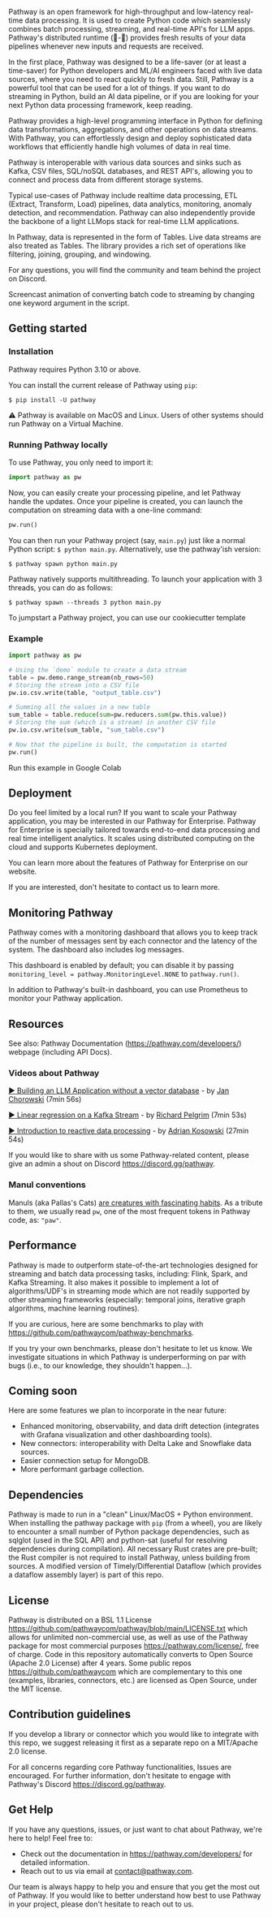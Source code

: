 Pathway is an open framework for high-throughput and low-latency real-time data processing. It is used to create Python code which seamlessly combines batch processing, streaming, and real-time API's for LLM apps. Pathway's distributed runtime (🦀-🐍) provides fresh results of your data pipelines whenever new inputs and requests are received.

In the first place, Pathway was designed to be a life-saver (or at least a time-saver) for Python developers and ML/AI engineers faced with live data sources, where you need to react quickly to fresh data. Still, Pathway is a powerful tool that can be used for a lot of things. If you want to do streaming in Python, build an AI data pipeline, or if you are looking for your next Python data processing framework, keep reading.

Pathway provides a high-level programming interface in Python for defining data transformations, aggregations, and other operations on data streams.
With Pathway, you can effortlessly design and deploy sophisticated data workflows that efficiently handle high volumes of data in real time.

Pathway is interoperable with various data sources and sinks such as Kafka, CSV files, SQL/noSQL databases, and REST API's, allowing you to connect and process data from different storage systems.

Typical use-cases of Pathway include realtime data processing, ETL (Extract, Transform, Load) pipelines, data analytics, monitoring, anomaly detection, and recommendation. Pathway can also independently provide the backbone of a light LLMops stack for real-time LLM applications.

In Pathway, data is represented in the form of Tables. Live data streams are also treated as Tables. The library provides a rich set of operations like filtering, joining, grouping, and windowing.

For any questions, you will find the community and team behind the project on Discord.

Screencast animation of converting batch code to streaming by changing one keyword argument in the script.

## Getting started

### Installation

Pathway requires Python 3.10 or above.

You can install the current release of Pathway using `pip`:

```
$ pip install -U pathway
```

⚠️ Pathway is available on MacOS and Linux. Users of other systems should run Pathway on a Virtual Machine.

### Running Pathway locally

To use Pathway, you only need to import it:

```python
import pathway as pw
```

Now, you can easily create your processing pipeline, and let Pathway handle the updates. Once your pipeline is created, you can launch the computation on streaming data with a one-line command:

```python
pw.run()
```

You can then run your Pathway project (say, `main.py`) just like a normal Python script: `$ python main.py`. Alternatively, use the pathway'ish version:

```
$ pathway spawn python main.py
```

Pathway natively supports multithreading.
To launch your application with 3 threads, you can do as follows:

```
$ pathway spawn --threads 3 python main.py
```

To jumpstart a Pathway project, you can use our cookiecutter template

### Example

```python
import pathway as pw

# Using the `demo` module to create a data stream
table = pw.demo.range_stream(nb_rows=50)
# Storing the stream into a CSV file
pw.io.csv.write(table, "output_table.csv")

# Summing all the values in a new table
sum_table = table.reduce(sum=pw.reducers.sum(pw.this.value))
# Storing the sum (which is a stream) in another CSV file
pw.io.csv.write(sum_table, "sum_table.csv")

# Now that the pipeline is built, the computation is started
pw.run()
```

Run this example in Google Colab

## Deployment

Do you feel limited by a local run?
If you want to scale your Pathway application, you may be interested in our Pathway for Enterprise.
Pathway for Enterprise is specially tailored towards end-to-end data processing and real time intelligent analytics.
It scales using distributed computing on the cloud and supports Kubernetes deployment.

You can learn more about the features of Pathway for Enterprise on our website.

If you are interested, don't hesitate to contact us to learn more.

## Monitoring Pathway

Pathway comes with a monitoring dashboard that allows you to keep track of the number of messages sent by each connector and the latency of the system. The dashboard also includes log messages.

This dashboard is enabled by default; you can disable it by passing `monitoring_level = pathway.MonitoringLevel.NONE` to `pathway.run()`.

In addition to Pathway's built-in dashboard, you can use Prometheus to monitor your Pathway application.

## Resources

See also: Pathway Documentation (https://pathway.com/developers/) webpage (including API Docs).

### Videos about Pathway<a id="videos-about-pathway"></a>

[▶️ Building an LLM Application without a vector database](https://www.youtube.com/watch?v=kcrJSk00duw) - by [Jan Chorowski](https://scholar.google.com/citations?user=Yc94070AAAAJ) (7min 56s)

[▶️ Linear regression on a Kafka Stream](https://vimeo.com/805069039) - by [Richard Pelgrim](https://twitter.com/richardpelgrim) (7min 53s)

[▶️ Introduction to reactive data processing](https://pathway.com/developers/user-guide/concepts/welcome) - by [Adrian Kosowski](https://scholar.google.com/citations?user=om8De_0AAAAJ) (27min 54s)

If you would like to share with us some Pathway-related content, please give an admin a shout on Discord https://discord.gg/pathway.

### Manul conventions

Manuls (aka Pallas's Cats) [are creatures with fascinating habits](https://www.youtube.com/watch?v=rlSTBvViflc). As a tribute to them, we usually read `pw`, one of the most frequent tokens in Pathway code, as: `"paw"`.

## Performance

Pathway is made to outperform state-of-the-art technologies designed for streaming and batch data processing tasks, including: Flink, Spark, and Kafka Streaming. It also makes it possible to implement a lot of algorithms/UDF's in streaming mode which are not readily supported by other streaming frameworks (especially: temporal joins, iterative graph algorithms, machine learning routines).

If you are curious, here are some benchmarks to play with https://github.com/pathwaycom/pathway-benchmarks.

If you try your own benchmarks, please don't hesitate to let us know. We investigate situations in which Pathway is underperforming on par with bugs (i.e., to our knowledge, they shouldn't happen...).

## Coming soon

Here are some features we plan to incorporate in the near future:

- Enhanced monitoring, observability, and data drift detection (integrates with Grafana visualization and other dashboarding tools).
- New connectors: interoperability with Delta Lake and Snowflake data sources.
- Easier connection setup for MongoDB.
- More performant garbage collection.

## Dependencies

Pathway is made to run in a "clean" Linux/MacOS + Python environment. When installing the pathway package with `pip` (from a wheel), you are likely to encounter a small number of Python package dependencies, such as sqlglot (used in the SQL API) and python-sat (useful for resolving dependencies during compilation). All necessary Rust crates are pre-built; the Rust compiler is not required to install Pathway, unless building from sources. A modified version of Timely/Differential Dataflow (which provides a dataflow assembly layer) is part of this repo.

## License

Pathway is distributed on a BSL 1.1 License https://github.com/pathwaycom/pathway/blob/main/LICENSE.txt which allows for unlimited non-commercial use, as well as use of the Pathway package for most commercial purposes https://pathway.com/license/, free of charge. Code in this repository automatically converts to Open Source (Apache 2.0 License) after 4 years. Some public repos https://github.com/pathwaycom which are complementary to this one (examples, libraries, connectors, etc.) are licensed as Open Source, under the MIT license.

## Contribution guidelines

If you develop a library or connector which you would like to integrate with this repo, we suggest releasing it first as a separate repo on a MIT/Apache 2.0 license.

For all concerns regarding core Pathway functionalities, Issues are encouraged. For further information, don't hesitate to engage with Pathway's Discord https://discord.gg/pathway.

## Get Help

If you have any questions, issues, or just want to chat about Pathway, we're here to help! Feel free to:

- Check out the documentation in https://pathway.com/developers/ for detailed information.
- Reach out to us via email at contact@pathway.com.

Our team is always happy to help you and ensure that you get the most out of Pathway.
If you would like to better understand how best to use Pathway in your project, please don't hesitate to reach out to us.
